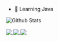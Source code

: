 - 💬 Learning Java

![Github Stats](https://github-readme-stats.vercel.app/api?username=flowerwind&show_icons=true&hide=contribs,prs&cache_seconds=86400&theme=dracula)

<a href="https://github.com/flowerwind/Weblogic404Memshell">
  <img align="center" src="https://github-readme-stats.vercel.app/api/pin/?username=flowerwind&theme=dracula&repo=JspFinder" />
</a>

<a href="https://github.com/flowerwind/Weblogic404Memshell">
  <img align="center" src="https://github-readme-stats.vercel.app/api/pin/?username=flowerwind&theme=dracula&repo=Weblogic404Memshell" />
</a>

<a href="https://github.com/flowerwind/RemoteShell">
  <img align="center" src="https://github-readme-stats.vercel.app/api/pin/?username=flowerwind&theme=dracula&repo=RemoteShell" />
</a>
